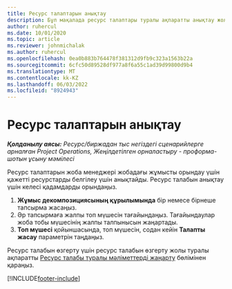 ```yaml
---
title: Ресурс талаптарын анықтау
description: Бұл мақалада ресурс талаптары туралы ақпаратты анықтау жолы туралы ақпарат берілген.
author: ruhercul
ms.date: 10/01/2020
ms.topic: article
ms.reviewer: johnmichalak
ms.author: ruhercul
ms.openlocfilehash: 0ea0b883b764478f381312d9fb9c323a1563b22a
ms.sourcegitcommit: 6cfc50d89528df977a8f6a55c1ad39d99800d9b4
ms.translationtype: MT
ms.contentlocale: kk-KZ
ms.lasthandoff: 06/03/2022
ms.locfileid: "8924943"
---
```

# <a name="define-resource-requirements"></a>Ресурс талаптарын анықтау

_**Қолданылу аясы:** Ресурс/биржадан тыс негіздегі сценарийлерге арналған Project Operations, Жеңілдетілген орналастыру - проформа-шотын ұсыну мәмілесі_

Ресурс талаптарын жоба менеджері жобадағы жұмысты орындау үшін қажетті ресурстарды белгілеу үшін анықтайды. Ресурс талабын анықтау үшін келесі қадамдарды орындаңыз.

1.  **Жұмыс декомпозициясының құрылымында** бір немесе бірнеше тапсырма жасаңыз.
2.  Әр тапсырмаға жалпы топ мүшесін тағайындаңыз. Тағайындаулар жоба тобы мүшесінің жалпы талпынысын жаңартады.
3.  **Топ мүшесі** қойыншасында, топ мүшесін, содан кейін **Талапты жасау** параметрін таңдаңыз.

Ресурс талабын өзгерту үшін ресурс талабын өзгерту жолы туралы ақпаратты [ Ресурс талабы туралы мәліметтерді жаңарту](define-resource-requirements.md) бөлімінен қараңыз.

[!INCLUDE[footer-include](../includes/footer-banner.md)]